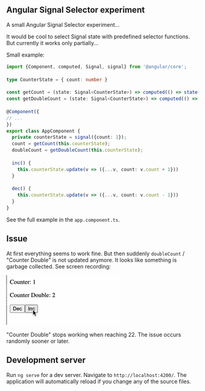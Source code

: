 ## Angular Signal Selector experiment

A small Angular Signal Selector experiment...

It would be cool to select Signal state with predefined selector functions.
But currently it works only partially...

Small example:
```ts
import {Component, computed, Signal, signal} from '@angular/core';

type CounterState = { count: number }

const getCount = (state: Signal<CounterState>) => computed(() => state()['count']);
const getDoubleCount = (state: Signal<CounterState>) => computed(() => getCount(state)() * 2);

@Component({
// ...
})
export class AppComponent {
  private counterState = signal({count: 1});
  count = getCount(this.counterState);
  doubleCount = getDoubleCount(this.counterState);

  inc() {
    this.counterState.update(v => ({...v, count: v.count + 1}))
  }

  dec() {
    this.counterState.update(v => ({...v, count: v.count - 1}))
  }
}
```

See the full example in the `app.component.ts`.

## Issue
At first everything seems to work fine.
But then suddenly `doubleCount` / "Counter Double" is not updated anymore.
It looks like something is garbage collected. See screen recording:

![signal-selectors-3.gif](signal-selectors-3.gif)

"Counter Double" stops working when reaching 22.
The issue occurs randomly sooner or later.

## Development server

Run `ng serve` for a dev server. Navigate to `http://localhost:4200/`. The application will automatically reload if you change any of the source files.
